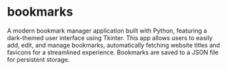 # bookmarks
A modern bookmark manager application built with Python, featuring a dark-themed user interface using Tkinter. This app allows users to easily add, edit, and manage bookmarks, automatically fetching website titles and favicons for a streamlined experience. Bookmarks are saved to a JSON file for persistent storage.

